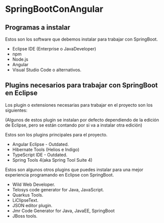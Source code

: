 # SpringBootConAngular

## Programas a instalar

Estos son los software que debemos instalar para trabajar con SpringBoot.

- Eclipse IDE (Enterprise o JavaDeveloper)
- npm
- Node.js
- Angular
- Visual Studio Code o alternativos.

## Plugins necesarios para trabajar con SpringBoot en Eclipse

Los plugin o extensiones necesarias para trabajar en el proyecto son los siguientes:

(Algunos de estos plugin se instalan por defecto dependiendo de la edición de Eclipse,
pero se están contando por si va a instalar otra edición)

Estos son los plugins principales para el proyecto.

- Angular Eclipse - Outdated.
- Hibernate Tools (Helios e Indigo)
- TypeScript IDE - Outdated.
- Spring Tools 4(aka Spring Tool Suite 4)

Estos son algunos otros plugins que puedes instalar para una mejor experiencia
programando en Eclipse con SpringBoot.

- Wild Web Developer.
- Telosys code generator for Java, JavaScript.
- Quarkus Tools.
- LiClipseText.
- JSON editor plugin.
- Jmr Code Generator for Java, JavaEE, SpringBoot
- JBoss tools.
